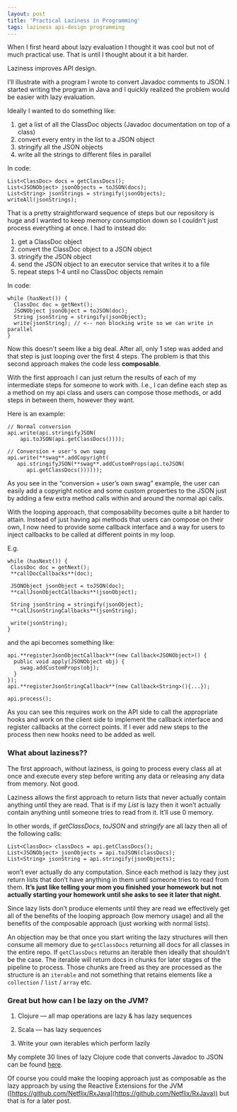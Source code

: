 ```yaml
---
layout: post
title: 'Practical Laziness in Programming'
tags: laziness api-design programming
---
```


When I first heard about lazy evaluation I thought it was cool but not of much practical use. That is until I thought about it a bit harder.

Laziness improves API design.

I’ll illustrate with a program I wrote to convert Javadoc comments to JSON. I started writing the program in Java and I quickly realized the problem would be easier with lazy evaluation.

Ideally I wanted to do something like:

1. get a list of all the ClassDoc objects (Javadoc documentation on top of a class)
2. convert every entry in the list to a JSON object
3. stringify all the JSON objects
4. write all the strings to different files in parallel

In code:

    List<ClassDoc> docs = getClassDocs();
    List<JSONObject> jsonObjects = toJSON(docs);
    List<String> jsonStrings = stringify(jsonObjects);
    writeAll(jsonStrings);

That is a pretty straightforward sequence of steps but our repository is huge and I wanted to keep memory consumption down so I couldn't just process everything at once. I had to instead do:

1. get a ClassDoc object
2. convert the ClassDoc object to a JSON object
3. stringify the JSON object
4. send the JSON object to an executor service that writes it to a file
5. repeat steps 1-4 until no ClassDoc objects remain

In code:

    while (hasNext()) {
      ClassDoc doc = getNext();
      JSONObject jsonObject = toJSON(doc);
      String jsonString = stringify(jsonObject);
      write(jsonString); // <-- non blocking write so we can write in parallel
    }

Now this doesn't seem like a big deal. After all, only 1 step was added and that step is just looping over the first 4 steps. The problem is that this second approach makes the code less **composable**.

With the first approach I can just return the results of each of my intermediate steps for someone to work with. I.e., I can define each step as a method on my api class and users can compose those methods, or add steps in between them, however they want.

Here is an example:

    // Normal conversion
    api.write(api.stringifyJSON(
        api.toJSON(api.getClassDocs())));

    // Conversion + user's own swag
    api.write(**swag**.addCopyright(
       api.stringifyJSON(**swag**.addCustomProps(api.toJSON(
          api.getClassDocs())))));

As you see in the “conversion + user’s own swag” example, the user can easily add a copyright notice and some custom properties to the JSON just by adding a few extra method calls within and around the normal api calls.

With the looping approach, that composability becomes quite a bit harder to attain. Instead of just having api methods that users can compose on their own, I now need to provide some callback interface and a way for users to inject callbacks to be called at different points in my loop.

E.g.

    while (hasNext()) {
     ClassDoc doc = getNext();
     **callDocCallbacks**(doc);

     JSONObject jsonObject = toJSON(doc);
     **callJsonObjectCallbacks**(jsonObject);

     String jsonString = stringify(jsonObject);
     **callJsonStringCallbacks**(jsonString);

     write(jsonString);
    }

and the api becomes something like:

    api.**registerJsonObjectCallback**(new Callback<JSONObject>() {
      public void apply(JSONObject obj) {
        swag.addCustomProps(obj);
      }
    });
    api.**registerJsonStringCallback**(new Callback<String>(){...});

    api.process();

As you can see this requires work on the API side to call the appropriate hooks and work on the client side to implement the callback interface and register callbacks at the correct points. If I ever add new steps to the process then new hooks need to be added as well.

### What about laziness??

The first approach, without laziness, is going to process every class all at once and execute every step before writing any data or releasing any data from memory. Not good.

Laziness allows the first approach to return lists that never actually contain anything until they are read. That is if my _List<ClassDoc>_ is lazy then it won’t actually contain anything until someone tries to read from it. It’ll use 0 memory.

In other words, if _getClassDocs_, _toJSON_ and _stringify_ are all lazy then all of the following calls:

    List<ClassDoc> classDocs = api.getClassDocs();
    List<JSONObject> jsonObjects = api.toJSON(classDocs);
    List<String> jsonString = api.stringify(jsonObjects);

won’t ever actually do any computation. Since each method is lazy they just return lists that don’t have anything in them until someone tries to read from them. **It’s just like telling your mom you finished your homework but not actually starting your homework until she asks to see it later that night.**

Since lazy lists don’t produce elements until they are read we effectively get all of the benefits of the looping approach (low memory usage) and all the benefits of the composable approach (just working with normal lists).

An objection may be that once you start writing the lazy structures will then consume all memory due to `getClassDocs` returning all docs for all classes in the entire repo. If `getClassDocs` returns an iterable then ideally that shouldn't be the case. The iterable
will return docs in chunks for later stages of the pipeline to process. Those chunks are freed as they are processed as the structure is an `iterable` and not something that retains elements like a `collection` / `list` / `array` etc.

### Great but how can I be lazy on the JVM?

1. Clojure — all map operations are lazy & has lazy sequences

1. Scala — has lazy sequences

1. Write your own iterables which perform lazily

My complete 30 lines of lazy Clojure code that converts Javadoc to JSON can be found [here](https://github.com/tantaman/jsonDoclet/blob/master/src/com/tantaman/doc/JsonDoclet.clj).

Of course you could make the looping approach just as composable as the lazy approach by using the Reactive Extensions for the JVM ([https://github.com/Netflix/RxJava](https://github.com/Netflix/RxJava)) but that is for a later post.
